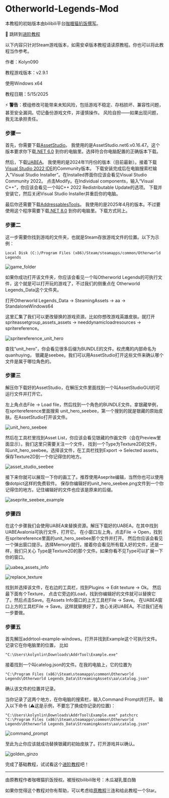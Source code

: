 # Otherworld-Legends-Mod
本教程的初始版本由bilibili平台[咖喱猫扒饭撰写](https://b23.tv/IkX17vZ)。

🌟 跳转到[进阶教程](/README_进阶教程.md)

以下内容只针对Steam游戏版本，如需安卓版本教程请读原教程。你也可以将此教程当作参考。

作者：Kolyn090

教程游戏版本：v2.9.1

使用Windows x64

教程日期：5/15/2025

⚡ **警告**：模组修改可能带来未知风险，包括游戏不稳定、存档损坏、兼容性问题，甚至安全漏洞。切记备份游戏文件，并谨慎操作。
风险自担——如果出现问题，我无法承担责任。

### 步骤一
首先，你需要下载[AssetStudio](https://github.com/Perfare/AssetStudio/releases)。
我使用的是AssetStudio.net6.v0.16.47。这个版本要求你下载[.NET 6.0](https://dotnet.microsoft.com/en-us/download/dotnet/6.0)
到你的电脑里。选择符合你电脑配置的正确版本下载。


然后，下载[UABEA](https://github.com/nesrak1/UABEA/releases)。
我使用的是2024年11月份的版本（目前最新）。接着下载[Visual Studio 2022 IDE](https://visualstudio.microsoft.com/vs/)的Community版本。
下载安装完成后在电脑搜索栏输入“Visual Studio Installer”。在Installed界面你应该会看见Visual Studio
Community 2022。 点击Modify。在Individual components，输入“Visual C++”，你应该会看见一个叫C++ 2022 Redistributable Update的选项。
下载并安装它，然后关闭Visual Studio Installer并重启你的电脑。


最后你还需要下载[AddressablesTools](https://github.com/nesrak1/AddressablesTools/releases)。
我使用的是2025年4月的版本。不过要使用这个程序需要下载[.NET 8.0](https://github.com/nesrak1/AddressablesTools/releases)
到你的电脑里。下载方式同上。

### 步骤二
这一步需要你找到游戏的文件夹，也就是Steam存放游戏文件的位置。以下为示例：
```
Local Disk (C:)/Program Files (x86)/Steam/steamapps/common/Otherworld Legends
```
![game_folder](/images/a/game_folder.png)

如果你成功打开该文件夹，你应该会看见一个叫Otherworld Legends的可执行文件，这个就是可以打开玩的游戏了，不过我们的侧重点在
Otherworld Legends_Data这个文件夹。

打开Otherworld Legends_Data -> SteamingAssets -> aa -> StandaloneWindows64

这里汇集了我们可以更改替换的游戏资源。比如你想改游戏英雄皮肤。就打开
spriteassetgroup_assets_assets -> needdynamicloadresources -> spritereference。

![spritereference_unit_hero](/images/a/spritereference_unit_hero.png)

查找“unit_hero”，你会看见很多后缀为BUNDLE的文件。权虎鹰的内部命名为quanhuying，
银藏是seebee。我们可以用AssetStudio打开这些文件来确认哪个文件是属于哪位角色的。

### 步骤三
解压你下载好的AssetStudio，在解压文件里面找到一个叫AssetStudioGUI的可运行文件并打开它。

左上角点击File -> Load file，然后找到一个角色的BUNDLE文件。拿银藏举例，在spritereference里面搜索
unit_hero_seebee，第一个搜到的就是银藏的原始皮肤。在AssetStudio打开该文件。

![unit_hero_seebee](/images/a/unit_hero_seebee.png)

然后在工具栏里找到Asset List，你应该会看见银藏的作画文件（会在Preview里面显示）。我们这里只需要关注一个文件，
找到一个Type为Texture2D的文件，叫unit_hero_seebee。选择该文件，在工具栏找到Export -> Selected assets，
保存Texture2D到一个你记得住的地方。

![asset_studio_seebee](/images/a/asset_studio_seebee.png)

接下来你就可以展现一下你的画工了。推荐使用Aseprite编辑，当然你也可以使用像dotpict这样的免费软件。
保存你编辑好的unit_hero_seebee.png文件到一个你记得住的地方。记住编辑好的文件也应该是原来的后缀。

![aseprite_seebee_example](/images/a/aseprite_seebee_example.png)

### 步骤四
在这个步骤我们会使用UABEA来替换资源。解压下载好的UABEA，在其中找到UABEAvalonia可执行文件，打开它。
在小窗口左上角，点击File -> Open，找到在spritereference里面的unit_hero_seebee那个文件并打开。
然后你应该会看见一个弹出窗口提示。选择Memory就行。接着你会看见所有载入好的文件，还是一样，我们只关心
Type是Texture2D的那个文件。如果你看不见Type可以扩展一下你的窗口。

![uabea_assets_info](/images/a/uabea_assets_info.png)

![replace_texture](/images/a/replace_texture.png)

找到并选择该文件，在右边的工具栏，找到Plugins -> Edit texture -> Ok。 然后最下面有个Texture，
点击它旁边的Load，找到你编辑好的文件就可以替换它了。然后点击Save。在Assets Info窗口的上方工具栏File -> Save。
在UABEA窗口上方的工具栏File -> Save。这样就替换好了，放心关闭UABEA。不过我们还有一步要做。

### 步骤五
首先解压addrtool-example-windows。打开并找到Example这个可执行文件。记录它在你电脑里的位置，
比如
```
"C:\Users\kolynlin\Downloads\AddrTool\Example.exe"
```
接着找到一个叫catelog.json的文件。在我的电脑上，它的位置为
```
"C:\Program Files (x86)\Steam\steamapps\common\Otherworld Legends\Otherworld Legends_Data\StreamingAssets\aa\catalog.json"
```
确认该文件的位置并记录。

当你记录了这两个地方，在你电脑的搜索栏，输入Command Prompt并打开。
输入以下命令 (⚠️这是示例，不要忘了换成你记录的位置)：
```
"C:\Users\kolynlin\Downloads\AddrTool\Example.exe" patchcrc "C:\Program Files (x86)\Steam\steamapps\common\Otherworld Legends\Otherworld Legends_Data\StreamingAssets\aa\catalog.json"
```

![command_prompt](/images/a/command_prompt.png)

至此为止你应该就成功替换银藏的初始皮肤了。打开游戏并以确认。

![golden_ginzo](/images/a/golden_ginzo.png)

完成了基础教程，试试看这个[进阶教程](/README_进阶教程.md)吧！

---

由原教程作者咖喱猫扒饭授权。被授权bilibili账号：木瓜凝乳蛋白酶

如果你觉得这个教程对你有帮助，可以考虑给[原教程](https://b23.tv/IkX17vZ)三连和给此教程一个Star。
